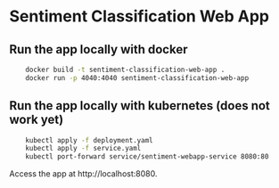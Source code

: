# Sentiment Classification Web App

## Run the app locally with docker

```bash
    docker build -t sentiment-classification-web-app .
    docker run -p 4040:4040 sentiment-classification-web-app
```

## Run the app locally with kubernetes (does not work yet)

```bash
    kubectl apply -f deployment.yaml
    kubectl apply -f service.yaml
    kubectl port-forward service/sentiment-webapp-service 8080:80
```

Access the app at http://localhost:8080.
